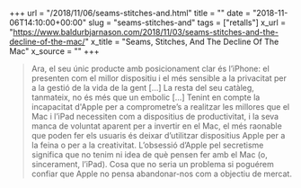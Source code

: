 +++
url = "/2018/11/06/seams-stitches-and.html"
title = ""
date = "2018-11-06T14:10:00+00:00"
slug = "seams-stitches-and"
tags = ["retalls"]
x_url = "https://www.baldurbjarnason.com/2018/11/03/seams-stitches-and-the-decline-of-the-mac/"
x_title = "Seams, Stitches, And The Decline Of The Mac"
x_source = ""
+++


> Ara, el seu únic producte amb posicionament clar és l’iPhone: el presenten com el millor dispositiu i el més sensible a la privacitat per a la gestió de la vida de la gent […] La resta del seu catàleg, tanmateix, no és més que un embolic […] Tenint en compte la incapacitat d'Apple per a comprometre’s a realitzar les millores que el Mac i l’iPad necessiten com a dispositius de productivitat, i la seva manca de voluntat aparent per a invertir en el Mac, el més raonable que poden fer els usuaris és deixar d’utilitzar dispositius Apple per a la feina o per a la creativitat. L’obsessió d’Apple pel secretisme significa que no tenim ni idea de què pensen fer amb el Mac (o, sincerament, l’iPad). Cosa que no seria un problema si poguérem confiar que Apple no pensa abandonar-nos com a objectiu de mercat.
